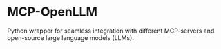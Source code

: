 # MCP-OpenLLM
Python wrapper for seamless integration with different MCP-servers and open-source large language models (LLMs). 
